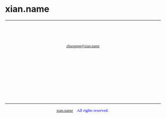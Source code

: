 # xian.name



<hr color="#99CCFF" size="1">

<p align="center">
&nbsp;</p>
<p align="center">
&nbsp;</p>
<p align="center">
<span class="Apple-style-span" style="border-collapse: separate; color: rgb(0, 0, 0); font-family: 'Times New Roman'; font-style: normal; font-variant: normal; font-weight: normal; letter-spacing: normal; line-height: normal; orphans: 2; text-align: -webkit-auto; text-indent: 0px; text-transform: none; white-space: normal; widows: 2; word-spacing: 0px; -webkit-border-horizontal-spacing: 0px; -webkit-border-vertical-spacing: 0px; -webkit-text-decorations-in-effect: none; -webkit-text-size-adjust: auto; -webkit-text-stroke-width: 0px; font-size: medium; ">
<span class="Apple-style-span" style="font-family: 'lucida Grande', Verdana; font-size: 12px; text-align: left; white-space: nowrap; ">
<a href="mailto:zhuopeng@xian.name">zhuopeng@xian.name</a></span></span></p>
<p>　</p>
<p>　</p>
<p>&nbsp;</p>
<p>&nbsp;</p>
<p>　</p>

<hr color="#99CCFF" size="1">

<p align="center">
<font size="2" color="#0000FF"><span style="font-family: Times New Roman">
<a href="../README.MD">xian.name</a></span></font><font face="Times New Roman" color="#0000FF"><span style="FONT-SIZE: 10pt; mso-hansi-font-family: Times New Roman">&nbsp;&nbsp;&nbsp;
All rights reserved.&nbsp; </span></font></p>
